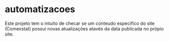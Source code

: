 # automatizacoes

Este projeto tem o intuito de checar se um conteudo especifico do site (Comexstat) possui novas atualizações atavés da data publicada no própio site.

